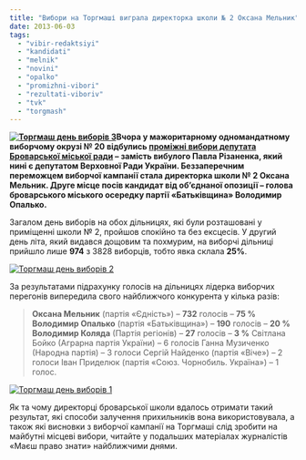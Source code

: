 ```yaml
---
title: "Вибори на Торгмаші виграла директорка школи № 2 Оксана Мельник"
date: 2013-06-03
tags: 
  - "vibir-redaktsiyi"
  - "kandidati"
  - "melnik"
  - "novini"
  - "opalko"
  - "promizhni-vibori"
  - "rezultati-viboriv"
  - "tvk"
  - "torgmash"
---
```


**[![Торгмаш день виборів 3](https://mpz.brovary.org/wp-content/uploads/2013/06/Torgmash-den-viboriv-3.jpg)](https://mpz.brovary.org/wp-content/uploads/2013/06/Torgmash-den-viboriv-3.jpg)Вчора у мажоритарному одномандатному виборчому окрузі № 20 відбулись [проміжні вибори депутата Броварської міської ради](https://mpz.brovary.org/zaminu-rizanenku-zhiteli-torgmashu-obiratimut-na-pochatku-lita/) – замість вибулого Павла Різаненка, який нині є депутатом Верховної Ради України. Беззаперечним переможцем виборчої кампанії стала директорка школи № 2 Оксана Мельник. Друге місце посів кандидат від об’єднаної опозиції – голова броварського міського осередку партії «Батьківщина» Володимир Опалько.**

Загалом день виборів на обох дільницях, які були розташовані у приміщенні школи № 2, пройшов спокійно та без ексцесів. У другий день літа, який видався дощовим та похмурим, на виборчі дільниці прийшло лише **974** з 3828 виборців, тобто явка склала **25%**.

[![Торгмаш день виборів 2](https://mpz.brovary.org/wp-content/uploads/2013/06/Torgmash-den-viboriv-2.jpg)](https://mpz.brovary.org/wp-content/uploads/2013/06/Torgmash-den-viboriv-2.jpg)

За результатами підрахунку голосів на дільницях лідерка виборчих перегонів випередила свого найближчого конкурента у кілька разів:

> **Оксана Мельник** (партія «Єдність») – **732** голосів – **75 %** **Володимир Опалько** (партія «Батьківщина») – **190** голосів – **20 %** **Володимир Коляда** (Партія регіонів) – **27** голосів – **3 %** Світлана Бойко (Аграрна партія України) – 6 голосів Ганна Музиченко (Народна партія) – 3 голоси Сергій Найденко (партія «Віче») – 2 голоси Іван Приделюк (партія «Союз. Чорнобиль. Україна») – 1 голос.

[![Торгмаш день виборів 1](https://mpz.brovary.org/wp-content/uploads/2013/06/Torgmash-den-viboriv-1.jpg)](https://mpz.brovary.org/wp-content/uploads/2013/06/Torgmash-den-viboriv-1.jpg)

Як та чому директорці броварської школи вдалось отримати такий результат, які способи залучення прихильників вона використовувала, а також які висновки з виборчої кампанії на Торгмаші слід зробити на майбутні місцеві вибори, читайте у подальших матеріалах журналістів «Маєш право знати» найближчими днями.
